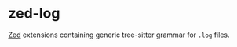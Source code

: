 # zed-log
[Zed](https://github.com/zed-industries/zed) extensions containing generic tree-sitter grammar for `.log` files.
